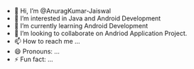 - 👋 Hi, I’m @AnuragKumar-Jaiswal
- 👀 I’m interested in Java and Android Development
- 🌱 I’m currently learning Android Development
- 💞️ I’m looking to collaborate on Andriod Application Project.
- 📫 How to reach me ...
- 😄 Pronouns: ...
- ⚡ Fun fact: ...

<!---
AnuragKumar-Jaiswal/AnuragKumar-Jaiswal is a ✨ special ✨ repository because its `README.md` (this file) appears on your GitHub profile.
You can click the Preview link to take a look at your changes.
--->
